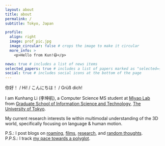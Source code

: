 ```yaml
---
layout: about
title: about
permalink: /
subtitle: Tokyo, Japan

profile:
  align: right
  image: prof_pic.jpg
  image_circular: false # crops the image to make it circular
  more_info: >
    <p>Hello from Kun!😄</p>

news: true # includes a list of news items
selected_papers: true # includes a list of papers marked as "selected={true}"
social: true # includes social icons at the bottom of the page
---
```


你好！ / Hi! / こんにちは！ / Grüß dich!

I am Kunhang Li (李坤航), a Computer Science MS student at [Miyao Lab](https://mynlp.is.s.u-tokyo.ac.jp/en/index) from [Graduate School of Information Science and Technology](https://www.i.u-tokyo.ac.jp/index_e.shtml), [The University of Tokyo](https://www.u-tokyo.ac.jp/ja/index.html).

My current research interests lie within multimodal understanding of the 3D world, specifically focusing on language & human motion.

P.S.: I post blogs on [roaming](https://kunhangl.github.io/blog/travel.html), [films](https://kunhangl.github.io/blog/films.html), [research](https://kunhangl.github.io/blog/research.html), and [random thoughts](https://kunhangl.github.io/blog/misc.html).<br>
P.P.S.: I track [my pace towards a polyglot](https://kunhangl.github.io/cv/#languages-1).